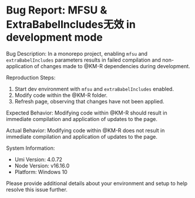 # Bug Report: MFSU & ExtraBabelIncludes无效 in development mode

Bug Description: In a monorepo project, enabling `mfsu` and `extraBabelIncludes` parameters results in failed compilation and non-application of changes made to @KM-R dependencies during development.

Reproduction Steps:

1. Start dev environment with `mfsu` and `extraBabelIncludes` enabled.
2. Modify code within the @KM-R folder.
3. Refresh page, observing that changes have not been applied.

Expected Behavior: Modifying code within @KM-R should result in immediate compilation and application of updates to the page.

Actual Behavior: Modifying code within @KM-R does not result in immediate compilation and application of updates to the page.

System Information:

- Umi Version: 4.0.72
- Node Version: v16.16.0
- Platform: Windows 10

Please provide additional details about your environment and setup to help resolve this issue further.
